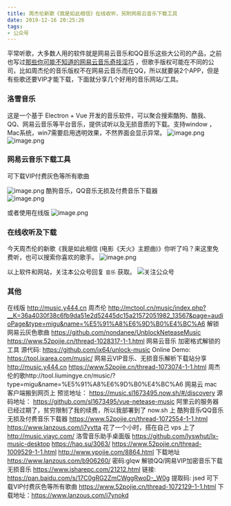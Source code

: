 ```yaml
---
title: 周杰伦新歌《我是如此相信》在线收听，另附网易云音乐下载工具
date: 2019-12-16 20:25:26
tags:
- 公众号
---
```

平常听歌，大多数人用的软件就是网易云音乐和QQ音乐这些大公司的产品，之前也写过[那些你可能不知道的网易云音乐奇技淫巧]( https://mp.weixin.qq.com/s/LtI2piwAIDXA590NEsXvuw) ，但歌手版权可能在不同的公司，比如周杰伦的音乐版权不在网易云音乐而在QQ，所以就要装2个APP，但是有些歌还要VIP才能下载，下面就分享几个好用的音乐网站/工具。

### 洛雪音乐
这是一个基于 Electron + Vue 开发的音乐软件，可以聚合搜索酷狗、酷我、QQ、网易云音乐等平台音乐，提供试听以及无损音质的下载。支持window ，Mac系统，win7需要启用透明效果，不然界面会显示异常。
![image.png](https://upload-images.jianshu.io/upload_images/17817191-9e438b489cb8520b.png?imageMogr2/auto-orient/strip%7CimageView2/2/w/1240)
![image.png](https://upload-images.jianshu.io/upload_images/17817191-f03eba74d17ae278.png?imageMogr2/auto-orient/strip%7CimageView2/2/w/1240)

### 网易云音乐下载工具
可下载VIP付费灰色等所有歌曲 

![image.png](https://upload-images.jianshu.io/upload_images/17817191-54e45a8f1da8539c.png?imageMogr2/auto-orient/strip%7CimageView2/2/w/1240)
酷狗音乐，QQ音乐无损及付费音乐下载器  
![image.png](https://upload-images.jianshu.io/upload_images/17817191-10aac25ce5b60bf1.png?imageMogr2/auto-orient/strip%7CimageView2/2/w/1240)

或者使用在线版 
![image.png](https://upload-images.jianshu.io/upload_images/17817191-a7749c84ba89fafc.png?imageMogr2/auto-orient/strip%7CimageView2/2/w/1240)
### 在线收听及下载
今天周杰伦的新歌《我是如此相信 (电影《天火》主题曲)》你听了吗？来这里免费听，也可以搜索你喜欢的歌手。
![image.png](https://upload-images.jianshu.io/upload_images/17817191-49ca9a0c327c51c4.png?imageMogr2/auto-orient/strip%7CimageView2/2/w/1240)

以上软件和网站，关注本公众号回复 `音乐` 获取。
![关注公众号](https://upload-images.jianshu.io/upload_images/17817191-28dee1812bc5d08b.png?imageMogr2/auto-orient/strip%7CimageView2/2/w/1240)


### 其他
在线版 http://music.y444.cn 
周杰伦 http://mctool.cn/music/index.php?__K=36a4030f38c6fb9da51e2d52445dc15a21572051982_13567&page=audioPage&type=migu&name=%E5%91%A8%E6%9D%B0%E4%BC%A6
解锁网易云灰色歌曲 https://github.com/nondanee/UnblockNeteaseMusic  https://www.52pojie.cn/thread-1028317-1-1.html
 网易云音乐 加密格式解锁的工具  源代码: https://github.com/ix64/unlock-music
Online Demo: https://tool.ixarea.com/music/
网易云VIP音乐、无损音乐解析下载站分享    http://music.y444.cn https://www.52pojie.cn/thread-1073074-1-1.html
周杰伦的歌http://tool.liumingye.cn/music/?type=migu&name=%E5%91%A8%E6%9D%B0%E4%BC%A6
网易云 mac 客户端搬到网页上 预览地址： https://music.sl1673495.now.sh/#/discovery
源码地址： https://github.com/sl1673495/vue-netease-music
阿里云的服务器已经过期了，贫穷限制了我的续费，所以我部署到了 now.sh 上
酷狗音乐∕QQ音乐无损及付费音乐下载器 https://www.52pojie.cn/thread-1072554-1-1.html    https://www.lanzous.com/i7yvtta
花了一个小时，搭在自己 vps 上了  http://music.viayc.com/
洛雪音乐助手桌面版 https://github.com/lyswhut/lx-music-desktop https://hao.su/3063/  https://www.52pojie.cn/thread-1009529-1-1.html   http://www.ypojie.com/8864.html 
下载地址 https://www.lanzous.com/b906260/  密码:glqw
解锁QQ/网易VIP加密音乐下载无损音乐 https://www.isharepc.com/21212.html
链接: https://pan.baidu.com/s/17C0gRG2ZmCWggRwoD-_W0g 提取码: jsed
可下载VIP付费灰色等所有歌曲 https://www.52pojie.cn/thread-1072129-1-1.html 下载地址：https://www.lanzous.com/i7ynokd